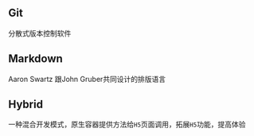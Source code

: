 ## Git
分散式版本控制软件

## Markdown
Aaron Swartz 跟John Gruber共同设计的排版语言

## Hybrid
一种混合开发模式，原生容器提供方法给`H5`页面调用，拓展`H5`功能，提高体验